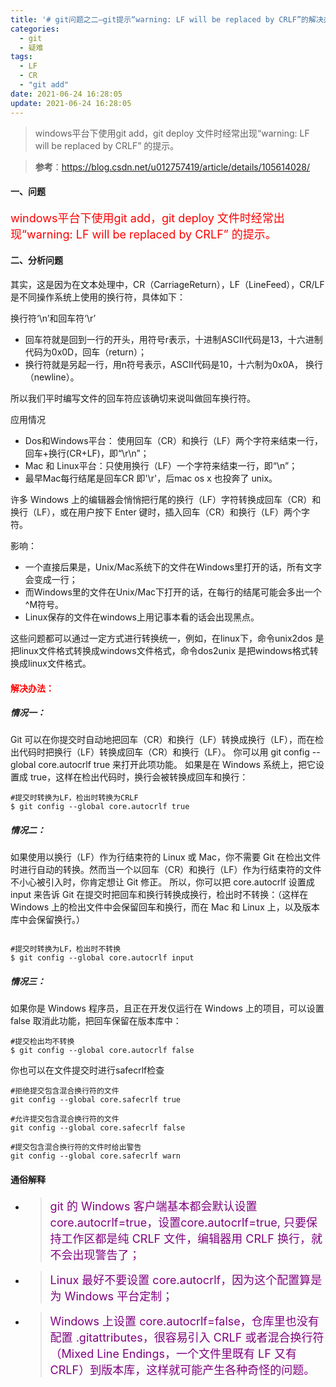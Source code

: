 ```yaml
---
title: '# git问题之二—git提示“warning: LF will be replaced by CRLF”的解决办法'
categories:
  - git
  - 疑难
tags:
  - LF
  - CR
  - "git add"
date: 2021-06-24 16:28:05
update: 2021-06-24 16:28:05
---
```




> windows平台下使用git add，git deploy 文件时经常出现“warning: LF will be replaced by CRLF” 的提示。

<!-- more -->



> **参考**：https://blog.csdn.net/u012757419/article/details/105614028/



#### 一、问题



<font size=4 color=red>windows平台下使用git add，git deploy 文件时经常出现“warning: LF will be replaced by CRLF” 的提示。

</font>

#### 二、分析问题



其实，这是因为在文本处理中，CR（CarriageReturn），LF（LineFeed），CR/LF是不同操作系统上使用的换行符，具体如下：

换行符‘\n’和回车符‘\r’

- 回车符就是回到一行的开头，用符号r表示，十进制ASCII代码是13，十六进制代码为0x0D，回车（return）；
- 换行符就是另起一行，用n符号表示，ASCII代码是10，十六制为0x0A， 换行（newline）。

所以我们平时编写文件的回车符应该确切来说叫做回车换行符。



应用情况

- Dos和Windows平台： 使用回车（CR）和换行（LF）两个字符来结束一行，回车+换行(CR+LF)，即“\r\n”；
- Mac 和 Linux平台：只使用换行（LF）一个字符来结束一行，即“\n”；
- 最早Mac每行结尾是回车CR 即'\r'，后mac os x 也投奔了 unix。

许多 Windows 上的编辑器会悄悄把行尾的换行（LF）字符转换成回车（CR）和换行（LF），或在用户按下 Enter 键时，插入回车（CR）和换行（LF）两个字符。



影响：

- 一个直接后果是，Unix/Mac系统下的文件在Windows里打开的话，所有文字会变成一行；
- 而Windows里的文件在Unix/Mac下打开的话，在每行的结尾可能会多出一个^M符号。
- Linux保存的文件在windows上用记事本看的话会出现黑点。

这些问题都可以通过一定方式进行转换统一，例如，在linux下，命令unix2dos 是把linux文件格式转换成windows文件格式，命令dos2unix 是把windows格式转换成linux文件格式。



####  <font color=red>解决办法：</font>



##### 情况一：

Git 可以在你提交时自动地把回车（CR）和换行（LF）转换成换行（LF），而在检出代码时把换行（LF）转换成回车（CR）和换行（LF）。 你可以用 git config --global core.autocrlf true 来打开此项功能。 如果是在 Windows 系统上，把它设置成 true，这样在检出代码时，换行会被转换成回车和换行：



~~~
#提交时转换为LF，检出时转换为CRLF
$ git config --global core.autocrlf true
~~~



##### 情况二：

如果使用以换行（LF）作为行结束符的 Linux 或 Mac，你不需要 Git 在检出文件时进行自动的转换。然而当一个以回车（CR）和换行（LF）作为行结束符的文件不小心被引入时，你肯定想让 Git 修正。 所以，你可以把 core.autocrlf 设置成 input 来告诉 Git 在提交时把回车和换行转换成换行，检出时不转换：（这样在 Windows 上的检出文件中会保留回车和换行，而在 Mac 和 Linux 上，以及版本库中会保留换行。）



~~~

#提交时转换为LF，检出时不转换
$ git config --global core.autocrlf input

~~~



##### 情况三：

如果你是 Windows 程序员，且正在开发仅运行在 Windows 上的项目，可以设置 false 取消此功能，把回车保留在版本库中：



~~~
#提交检出均不转换
$ git config --global core.autocrlf false
~~~




你也可以在文件提交时进行safecrlf检查



~~~
#拒绝提交包含混合换行符的文件
git config --global core.safecrlf true   

#允许提交包含混合换行符的文件
git config --global core.safecrlf false   

#提交包含混合换行符的文件时给出警告
git config --global core.safecrlf warn
~~~



#### 通俗解释

- > <font size=4 color=purple>git 的 Windows 客户端基本都会默认设置 core.autocrlf=true，设置core.autocrlf=true, 只要保持工作区都是纯 CRLF 文件，编辑器用 CRLF 换行，就不会出现警告了；</font>
- > <font size=4 color=purple>Linux 最好不要设置 core.autocrlf，因为这个配置算是为 Windows 平台定制；</font>
- > <font size=4 color=purple>Windows 上设置 core.autocrlf=false，仓库里也没有配置 .gitattributes，很容易引入 CRLF 或者混合换行符（Mixed Line Endings，一个文件里既有 LF 又有CRLF）到版本库，这样就可能产生各种奇怪的问题。</font>